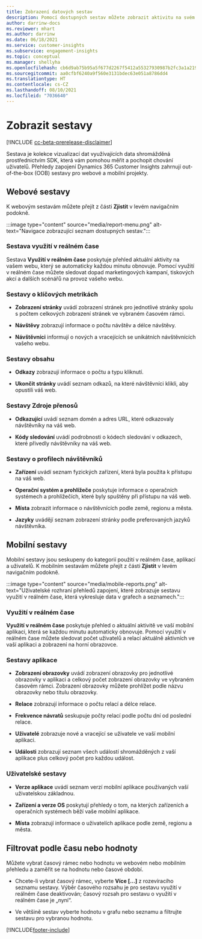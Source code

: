 ```yaml
---
title: Zobrazení datových sestav
description: Pomocí dostupných sestav můžete zobrazit aktivitu na svém webu v reálném čase.
author: darrinw-docs
ms.reviewer: mhart
ms.author: darrinw
ms.date: 06/18/2021
ms.service: customer-insights
ms.subservice: engagement-insights
ms.topic: conceptual
ms.manager: shellyha
ms.openlocfilehash: cb6d9ab75b95a5f677d2267f5412a55327930987b2fc3a1a21958633a8116bd2
ms.sourcegitcommit: aa0cfbf6240a9f560e3131bdec63e051a8786dd4
ms.translationtype: HT
ms.contentlocale: cs-CZ
ms.lasthandoff: 08/10/2021
ms.locfileid: "7036640"
---
```

# <a name="view-reports"></a>Zobrazit sestavy

[!INCLUDE [cc-beta-prerelease-disclaimer](includes/cc-beta-prerelease-disclaimer.md)]

Sestava je kolekce vizualizací dat využívajících data shromážděná prostřednictvím SDK, která vám pomohou měřit a pochopit chování uživatelů. Přehledy zapojení Dynamics 365 Customer Insights zahrnují out-of-the-box (OOB) sestavy pro webové a mobilní projekty.  

## <a name="web-reports"></a>Webové sestavy

K webovým sestavám můžete přejít z části **Zjistit** v levém navigačním podokně.

:::image type="content" source="media/report-menu.png" alt-text="Navigace zobrazující seznam dostupných sestav.":::

### <a name="real-time-usage-report"></a>Sestava využití v reálném čase

Sestava **Využití v reálném čase** poskytuje přehled aktuální aktivity na vašem webu, který se automaticky každou minutu obnovuje. Pomocí využití v reálném čase můžete sledovat dopad marketingových kampaní, tiskových akcí a dalších scénářů na provoz vašeho webu.

### <a name="key-metrics-reports"></a>Sestavy o klíčových metrikách

- **Zobrazení stránky** uvádí zobrazení stránek pro jednotlivé stránky spolu s počtem celkových zobrazení stránek ve vybraném časovém rámci.

- **Návštěvy** zobrazují informace o počtu návštěv a délce návštěvy.

- **Návštěvníci** informují o nových a vracejících se unikátních návštěvnících vašeho webu.

### <a name="content-reports"></a>Sestavy obsahu

- **Odkazy** zobrazují informace o počtu a typu kliknutí.

- **Ukončit stránky** uvádí seznam odkazů, na které návštěvníci klikli, aby opustili váš web.

### <a name="traffic-sources-reports"></a>Sestavy Zdroje přenosů

- **Odkazující** uvádí seznam domén a adres URL, které odkazovaly návštěvníky na váš web.

- **Kódy sledování** uvádí podrobnosti o kódech sledování v odkazech, které přivedly návštěvníky na váš web.

### <a name="visitor-profiles-reports"></a>Sestavy o profilech návštěvníků

- **Zařízení** uvádí seznam fyzických zařízení, která byla použita k přístupu na váš web.

- **Operační systém a prohlížeče** poskytuje informace o operačních systémech a prohlížečích, které byly spuštěny při přístupu na váš web.

- **Místa** zobrazit informace o návštěvnících podle země, regionu a města.

- **Jazyky** uvádějí seznam zobrazení stránky podle preferovaných jazyků návštěvníka.

## <a name="mobile-reports"></a>Mobilní sestavy

Mobilní sestavy jsou seskupeny do kategorií použití v reálném čase, aplikací a uživatelů. K mobilním sestavám můžete přejít z části **Zjistit** v levém navigačním podokně.   

:::image type="content" source="media/mobile-reports.png" alt-text="Uživatelské rozhraní přehledů zapojení, které zobrazuje sestavu využití v reálném čase, která vykresluje data v grafech a seznamech.":::   

### <a name="real-time-usage"></a>Využití v reálném čase

**Využití v reálném čase** poskytuje přehled o aktuální aktivitě ve vaší mobilní aplikaci, která se každou minutu automaticky obnovuje. Pomocí využití v reálném čase můžete sledovat počet uživatelů a relací aktuálně aktivních ve vaší aplikaci a zobrazení na horní obrazovce.

### <a name="app-reports"></a>Sestavy aplikace

- **Zobrazení obrazovky** uvádí zobrazení obrazovky pro jednotlivé obrazovky v aplikaci a celkový počet zobrazení obrazovky ve vybraném časovém rámci. Zobrazení obrazovky můžete prohlížet podle názvu obrazovky nebo titulu obrazovky.

- **Relace** zobrazují informace o počtu relací a délce relace.

- **Frekvence návratů** seskupuje počty relací podle počtu dní od poslední relace.

- **Uživatelé** zobrazuje nové a vracející se uživatele ve vaší mobilní aplikaci.

- **Události** zobrazují seznam všech událostí shromážděných z vaší aplikace plus celkový počet pro každou událost.

### <a name="user-reports"></a>Uživatelské sestavy

- **Verze aplikace** uvádí seznam verzí mobilní aplikace používaných vaší uživatelskou základnou.

- **Zařízení a verze OS** poskytují přehledy o tom, na kterých zařízeních a operačních systémech běží vaše mobilní aplikace.

- **Místa** zobrazují informace o uživatelích aplikace podle země, regionu a města.

## <a name="filter-by-time-or-value"></a>Filtrovat podle času nebo hodnoty

Můžete vybrat časový rámec nebo hodnotu ve webovém nebo mobilním přehledu a zaměřit se na hodnotu nebo časové období. 

- Chcete-li vybrat časový rámec, vyberte **Více [...]** z rozevíracího seznamu sestavy. Výběr časového rozsahu je pro sestavu využití v reálném čase deaktivován; časový rozsah pro sestavu o využití v reálném čase je „nyní“.

- Ve většině sestav vyberte hodnotu v grafu nebo seznamu a filtrujte sestavu pro vybranou hodnotu.

[!INCLUDE[footer-include](../includes/footer-banner.md)]